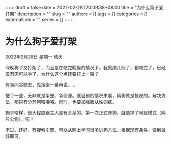 +++
draft = false
date = 2022-02-28T20:09:38+08:00
title = "为什么狗子爱打架"
description = ""
slug = ""
authors = []
tags = []
categories = []
externalLink = ""
series = []
+++


# 为什么狗子爱打架

2022年2月28日
星期一
晴天

今晚狗子又打架了，而且是在吃完晚饭的情况下。我就纳儿闷了，都吃完了，已经没有肉可以争了，为什么这个点还要打上一架？

有事问谷歌去，先搜索一番再说……

搜了一些，无非就是争宠、争资源。就目前的情况来看，俩狗就是抢吃的。解决方法，那只有分开狗粮喂咯。同时，也要加强服从性训练。

狗子啥样，很大程度跟主人是有关系的。第一次正式养狗，就选择了地狱模式（两只公狗），哎！

不过，还好，有搜索引擎，可以从网上学习很多训狗方法。根据现有条件，做到最好即可。